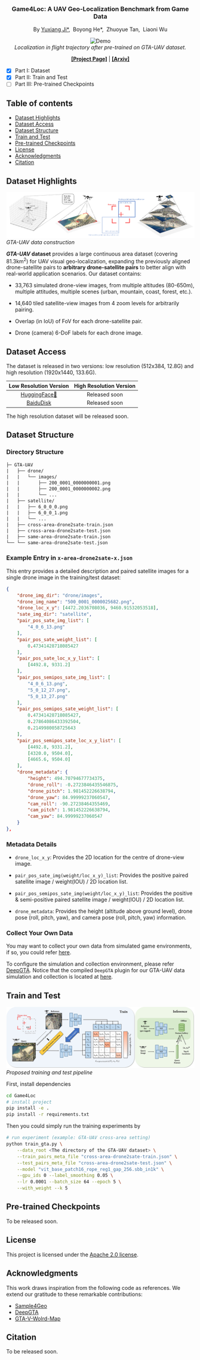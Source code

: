 <!-- PROJECT LOGO -->
<p align="center">

  <h3 align="center">Game4Loc: A UAV Geo-Localization Benchmark from Game Data</h3>

</p>

<p align="center">
  By <a href="https://yux1angji.github.io/" target='_blank'>Yuxiang Ji*</a>,&nbsp;
  Boyong He*,&nbsp; Zhuoyue Tan,&nbsp; Liaoni Wu
</p>

<p align="center">
  <img src="resources/trajectory_demo_compress.gif" alt="Demo">
  <br>
  <i>
  Localization in flight trajectory after pre-trained on GTA-UAV dataset.
  </i>
</p>

<p align="center">
  <a href="https://yux1angji.github.io/game4loc/"><strong>[Project Page]</strong></a> |
  <a href="https://arxiv.org/abs/2409.16925"><strong>[Arxiv]</strong></a>
</p>

- [x] Part I: Dataset
- [x] Part II: Train and Test
- [ ] Part III: Pre-trained Checkpoints

## Table of contents

- [Dataset Highlights](#dataset-highlights)
- [Dataset Access](#dataset-access)
- [Dataset Structure](#dataset-structure)
- [Train and Test](#train-and-test)
- [Pre-trained Checkpoints](#pre-trained-checkpoints)
- [License](#license)
- [Acknowledgments](#acknowledgments)
- [Citation](#citation)


## Dataset Highlights
![](resources/GTA-UAV-data-construction.jpg)
*GTA-UAV data construction*

<b><i>GTA-UAV</i> dataset</b> provides a large continuous area dataset (covering 81.3km<sup>2</sup>) for UAV visual geo-localization, expanding the previously aligned drone-satellite pairs to **arbitrary drone-satellite pairs** to better align with real-world application scenarios. Our dataset contains:

- 33,763 simulated drone-view images, from multiple altitudes (80-650m), multiple attitudes, multiple scenes (urban, mountain, coast, forest, etc.).

- 14,640 tiled satellite-view images from 4 zoom levels for arbitrarily pairing.

- Overlap (in IoU) of FoV for each drone-satellite pair.

- Drone (camera) 6-DoF labels for each drone image.

## Dataset Access
The dataset is released in two versions: low resolution (512x384, 12.8G) and high resolution (1920x1440, 133.6G).

|                                      Low Resolution Version                                      |                                     High Resolution Version                                      |
|:------------------------------------------------------------------------------------------------:|:------------------------------------------------------------------------------------------------:|
| [HuggingFace🤗](https://huggingface.co/datasets/Yux1ang/GTA-UAV-LR) | Released soon |
| [BaiduDisk](https://pan.baidu.com/s/1vjbyDh8sYz47GoP5KBRMZQ?pwd=gtav) | Released soon |


The high resolution dataset will be released soon.

## Dataset Structure

### Directory Structure
```
├─ GTA-UAV
|   ├── drone/
|   |   └── images/
|   |       ├── 200_0001_0000000001.png
|   |       ├── 200_0001_0000000002.png
|   |       └── ...
|   ├── satellite/
|   |   ├── 6_0_0_0.png
|   |   ├── 6_0_0_1.png
|   |   └── ...
|   ├── cross-area-drone2sate-train.json
|   ├── cross-area-drone2sate-test.json
|   ├── same-area-drone2sate-train.json
└── └── same-area-drone2sate-test.json
```

### Example Entry in `x-area-drone2sate-x.json`

This entry provides a detailed description and paired satellite images for a single drone image in the training/test dataset:

```json
{
    "drone_img_dir": "drone/images",
    "drone_img_name": "500_0001_0000025682.png",
    "drone_loc_x_y": [4472.2036708036, 9460.91532053518],
    "sate_img_dir": "satellite",
    "pair_pos_sate_img_list": [
        "4_0_6_13.png"
    ],
    "pair_pos_sate_weight_list": [
        0.47341428718085427
    ],
    "pair_pos_sate_loc_x_y_list": [
        [4492.8, 9331.2]
    ],
    "pair_pos_semipos_sate_img_list": [
        "4_0_6_13.png",
        "5_0_12_27.png",
        "5_0_13_27.png"
    ],
    "pair_pos_semipos_sate_weight_list": [
        0.47341428718085427,
        0.27864086433392504,
        0.2149980058725643
    ],
    "pair_pos_semipos_sate_loc_x_y_list": [
        [4492.8, 9331.2],
        [4320.0, 9504.0],
        [4665.6, 9504.0]
    ],
    "drone_metadata": {
        "height": 494.70794677734375,
        "drone_roll": -0.2723846435546875,
        "drone_pitch": 1.981452226638794,
        "drone_yaw": 84.99999237060547,
        "cam_roll": -90.27238464355469,
        "cam_pitch": 1.981452226638794,
        "cam_yaw": 84.99999237060547
    }
},
```

### Metadata Details

- `drone_loc_x_y`: Provides the 2D location for the centre of drone-view image.

- `pair_pos_sate_img(weight/loc_x_y)_list`: Provides the positive paired satellite image / weight(IOU) / 2D location list.

- `pair_pos_semipos_sate_img(weight/loc_x_y)_list`: Provides the positive & semi-positive paired satellite image / weight(IOU) / 2D location list.

- `drone_metadata`: Provides the height (altitude above ground level), drone pose (roll, pitch, yaw), and camera pose (roll, pitch, yaw) information.


### Collect Your Own Data

You may want to collect your own data from simulated game environments, if so, you could refer [here](DeepGTAV/VPilot/datageneration_GeoLoc.py).

To configure the simulation and collection environment, please refer [DeepGTA](https://github.com/David0tt/DeepGTAV).
Notice that the compiled `DeepGTA` plugin for our GTA-UAV data simulation and collection is located at [here](DeepGTAV/DeepGTAV-PreSIL/bin/Release/).

## Train and Test

![](resources/pipeline.jpg)
*Proposed training and test pipeline*

First, install dependencies   
```bash
cd Game4Loc
# install project   
pip install -e .   
pip install -r requirements.txt
```

Then you could simply run the training experiments by
```bash
# run experiment (example: GTA-UAV cross-area setting)  
python train_gta.py \
    --data_root <The directory of the GTA-UAV dataset> \
    --train_pairs_meta_file "cross-area-drone2sate-train.json" \
    --test_pairs_meta_file "cross-area-drone2sate-test.json" \
    --model "vit_base_patch16_rope_reg1_gap_256.sbb_in1k" \
    --gpu_ids 0 --label_smoothing 0.05 \
    --lr 0.0001 --batch_size 64 --epoch 5 \
    --with_weight --k 5
```

## Pre-trained Checkpoints
To be released soon.

## License
This project is licensed under the [Apache 2.0 license](LICENSE).


## Acknowledgments 
This work draws inspiration from the following code as references. We extend our gratitude to these remarkable contributions:

- [Sample4Geo](https://github.com/Skyy93/Sample4Geo)
- [DeepGTA](https://github.com/David0tt/DeepGTAV)
- [GTA-V-Wolrd-Map](https://github.com/Flamm64/GTA-V-World-Map)

## Citation
To be released soon.
